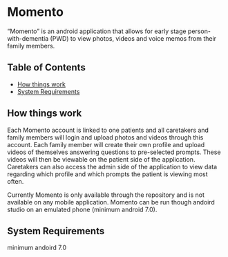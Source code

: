 # Momento
“Momento” is an android application that allows for early stage person-with-dementia (PWD) to view photos, videos and voice memos from their family members.

## Table of Contents
- [How things work](README.md#how-things-work)
- [System Requirements](README.md#System-Requirements)


## How things work
Each Momento account is linked to one patients and all caretakers and family members will login and upload photos and videos through this account. Each family member will create their own profile and upload videos of themselves answering questions to pre-selected prompts. These videos will then be viewable on the patient side of the application. Caretakers can also access the admin side of the application to view data regarding which profile and which prompts the patient is viewing most often.

Currently Momento is only available through the repository and is not available on any mobile application. Momento can be run though andoird studio on an emulated phone (minimum android 7.0).

## System Requirements
minimum andoird 7.0




